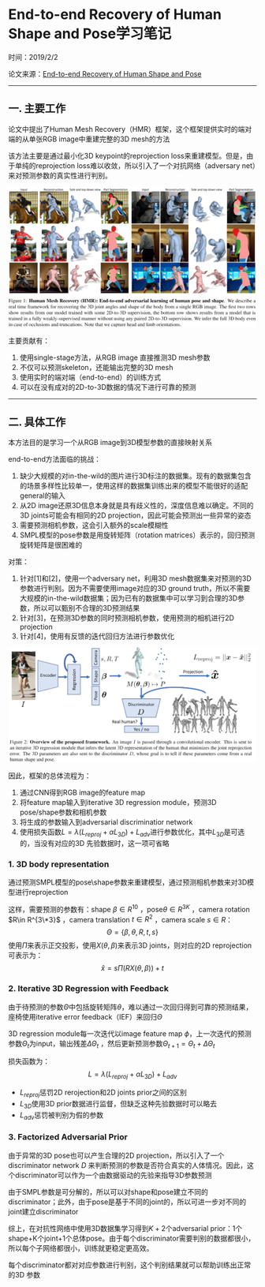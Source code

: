 # End-to-end Recovery of Human Shape and Pose学习笔记

时间：2019/2/2

论文来源：[End-to-end Recovery of Human Shape and Pose](https://arxiv.org/pdf/1712.06584)

------

## 一. 主要工作

论文中提出了Human Mesh Recovery（HMR）框架，这个框架提供实时的端对端的从单张RGB image中重建完整的3D mesh的方法

该方法主要是通过最小化3D keypoint的reprojection loss来重建模型。但是，由于单纯的reprojection loss难以收敛，所以引入了一个对抗网络（adversary net）来对预测参数的真实性进行判别。

![](assets/15-1.png)

主要贡献有：

1. 使用single-stage方法，从RGB image 直接推测3D mesh参数
2. 不仅可以预测skeleton，还能输出完整的3D mesh
3. 使用实时的端对端（end-to-end）的训练方式
4. 可以在没有成对的2D-to-3D数据的情况下进行可靠的预测



------

## 二. 具体工作

本方法目的是学习一个从RGB image到3D模型参数的直接映射关系

end-to-end方法面临的挑战：

1. 缺少大规模的对in-the-wild的图片进行3D标注的数据集。现有的数据集包含的场景多样性比较单一，使用这样的数据集训练出来的模型不能很好的适配general的输入
2. 从2D image还原3D信息本身就是具有歧义性的，深度信息难以确定。不同的3D joints可能会有相同的2D projection，因此可能会预测出一些异常的姿态
3. 需要预测相机参数，这会引入额外的scale模糊性
4. SMPL模型的pose参数是用旋转矩阵（rotation matrices）表示的，回归预测旋转矩阵是很困难的

对策：

1. 针对[1]和[2]，使用一个adversary net，利用3D mesh数据集来对预测的3D参数进行判别。因为不需要使用image对应的3D ground truth，所以不需要大规模的in-the-wild数据集；因为已有的数据集中可以学习到合理的3D参数，所以可以甄别不合理的3D预测结果
2. 针对[3]，在预测3D参数的同时预测相机参数，使用预测的相机进行2D projection
3. 针对[4]，使用有反馈的迭代回归方法进行参数优化

![](assets/15-2.png)

因此，框架的总体流程为：

1. 通过CNN得到RGB image的feature map
2. 将feature map输入到iterative 3D regression module，预测3D pose/shape参数和相机参数
3. 将生成的参数输入到adversarial discriminatior network
4. 使用损失函数$L=\lambda(L_{reproj}+\alpha L_{3D})+L_{adv}$进行参数优化，其中$L_{3D}$是可选的，当没有对应的3D 先验数据时，这一项可省略



### 1. 3D body representation

通过预测SMPL模型的pose\shape参数来重建模型，通过预测相机参数来对3D模型进行reprojection

这样，需要预测的参数有：shape $\beta\in R^{10}$ ，pose ​$\theta\in R^{3K}$ ，camera rotation $R\in R^{3\*3}$ ，camera translation $t\in R^{2}$ ，camera scale $s\in R$：
$$
\Theta=\{\beta,\theta,R,t,s\}
$$
使用$Π$来表示正交投影，使用$X(\theta,\beta)$来表示3D joints，则对应的2D reprojection可表示为：
$$
\hat{x}=sΠ(RX({\theta,\beta}))+t
$$


### 2. Iterative 3D Regression with Feedback 

由于待预测的参数$\Theta$中包括旋转矩阵$\theta$，难以通过一次回归得到可靠的预测结果，座椅使用iterative error feedback（IEF）来回归$\Theta$

3D regression module每一次迭代以image feature map $\phi$，上一次迭代的预测参数$\Theta_{t}$为input，输出残差$\Delta\Theta_{t}$ ，然后更新预测参数$\Theta_{t+1}=\Theta_{t}+\Delta\Theta_{t}$

损失函数为：
$$
L=\lambda(L_{reproj}+\alpha L_{3D})+L_{adv}
$$

- $L_{reproj}​$惩罚2D rerojection和2D joints prior之间的区别
- $L_{3D}$使用3D prior数据进行监督，但缺乏这种先验数据时可以略去
- $L_{adv}​$惩罚被判别为假的参数



### 3. Factorized Adversarial Prior 

由于异常的3D pose也可以产生合理的2D projection，所以引入了一个discriminator network $D$ 来判断预测的参数是否符合真实的人体情况。因此，这个discriminator可以作为一个由数据驱动的先验来指导3D参数预测

由于SMPL参数是可分解的，所以可以对shape和pose建立不同的discriminator；此外，由于pose是基于不同的joint的，所以可进一步对不同的joint建立discriminator

综上，在对抗性网络中使用3D数据集学习得到$K+2$个adversarial prior：1个shape+K个joint+1个总体pose。由于每个discriminator需要判别的数据都很小，所以每个子网络都很小，训练就更稳定更高效。

每个discriminator都对对应参数进行判别，这个判别结果就可以帮助训练出正常的3D 参数